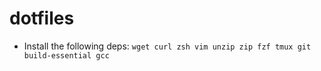 # dotfiles

* Install the following deps: `wget curl zsh vim unzip zip fzf tmux git build-essential gcc`
